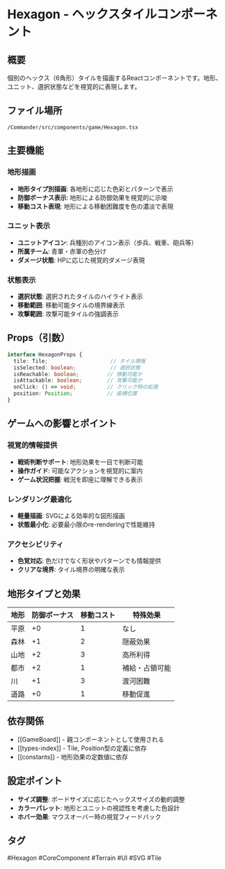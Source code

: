 # Hexagon - ヘックスタイルコンポーネント

## 概要
個別のヘックス（6角形）タイルを描画するReactコンポーネントです。地形、ユニット、選択状態などを視覚的に表現します。

## ファイル場所
`/Commander/src/components/game/Hexagon.tsx`

## 主要機能

### 地形描画
- **地形タイプ別描画**: 各地形に応じた色彩とパターンで表示
- **防御ボーナス表示**: 地形による防御効果を視覚的に示唆
- **移動コスト表現**: 地形による移動困難度を色の濃淡で表現

### ユニット表示
- **ユニットアイコン**: 兵種別のアイコン表示（歩兵、戦車、砲兵等）
- **所属チーム**: 青軍・赤軍の色分け
- **ダメージ状態**: HPに応じた視覚的ダメージ表現

### 状態表示
- **選択状態**: 選択されたタイルのハイライト表示
- **移動範囲**: 移動可能タイルの境界線表示
- **攻撃範囲**: 攻撃可能タイルの強調表示

## Props（引数）

```typescript
interface HexagonProps {
  tile: Tile;                    // タイル情報
  isSelected: boolean;           // 選択状態
  isReachable: boolean;         // 移動可能か
  isAttackable: boolean;        // 攻撃可能か
  onClick: () => void;          // クリック時の処理
  position: Position;           // 座標位置
}
```

## ゲームへの影響とポイント

### 視覚的情報提供
- **戦術判断サポート**: 地形効果を一目で判断可能
- **操作ガイド**: 可能なアクションを視覚的に案内
- **ゲーム状況把握**: 戦況を即座に理解できる表示

### レンダリング最適化
- **軽量描画**: SVGによる効率的な図形描画
- **状態最小化**: 必要最小限のre-renderingで性能維持

### アクセシビリティ
- **色覚対応**: 色だけでなく形状やパターンでも情報提供
- **クリアな境界**: タイル境界の明確な表示

## 地形タイプと効果

| 地形 | 防御ボーナス | 移動コスト | 特殊効果 |
|------|------------|-----------|----------|
| 平原 | +0 | 1 | なし |
| 森林 | +1 | 2 | 隠蔽効果 |
| 山地 | +2 | 3 | 高所利得 |
| 都市 | +2 | 1 | 補給・占領可能 |
| 川 | +1 | 3 | 渡河困難 |
| 道路 | +0 | 1 | 移動促進 |

## 依存関係
- [[GameBoard]] - 親コンポーネントとして使用される
- [[types-index]] - Tile, Position型の定義に依存
- [[constants]] - 地形効果の定数値に依存

## 設定ポイント
- **サイズ調整**: ボードサイズに応じたヘックスサイズの動的調整
- **カラーパレット**: 地形とユニットの視認性を考慮した色設計
- **ホバー効果**: マウスオーバー時の視覚フィードバック

## タグ
#Hexagon #CoreComponent #Terrain #UI #SVG #Tile